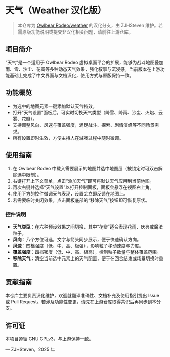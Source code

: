 # 天气（Weather 汉化版）

> 本仓库为 [Owlbear Rodeo/weather](https://github.com/owlbear-rodeo/weather) 的汉化分支，由 ZJHSteven 维护。若需原版功能说明或提交非汉化相关问题，请前往上游仓库。

## 项目简介

“天气”是一个适用于 Owlbear Rodeo 虚拟桌面平台的扩展，能够为战斗地图叠加雨、雪、沙尘、花瓣等多种动态天气效果，强化叙事与沉浸感。当前版本在上游功能基础上完成了中文界面与文档汉化，使用方式与原版保持一致。

## 功能概览
- 为选中的地图元素一键添加默认天气特效。
- 打开“天气设置”面板后，可实时切换天气类型（降雪、降雨、沙尘、火焰、云雾、花瓣）。
- 支持调整风向、风速与覆盖强度，满足战斗、探索、剧情演绎等不同场景需求。
- 所有设置即时生效，方便主持人在游戏过程中随时微调。

## 使用指南
1. 在 Owlbear Rodeo 中载入需要展示的地图并选中地图层（被锁定时可双击解除选中限制）。
2. 右键打开上下文菜单，点击“添加天气”即可将默认天气应用到当前地图。
3. 再次右键并选择“天气设置”以打开控制面板，面板会悬浮在视图右上角。
4. 使用下方的控件微调天气表现，设置会立即反馈在地图上。
5. 若需要临时关闭效果，点击面板底部的“移除天气”按钮即可恢复原状。

### 控件说明
- **天气类型**：在六种预设效果之间切换，其中“花瓣”适合表现花雨、庆典或魔法粒子。
- **风向**：八个方位可选，文字与箭头同步展示，便于快速确认方向。
- **风速**：四档强度（低、中、高、极强），影响粒子移动速度与力度。
- **覆盖强度**：四档密度（低、中、高、极高），控制粒子数量与整体覆盖范围。
- **移除天气**：清空当前选中元素上的天气配置，便于在回合结束或场景切换时重置。

## 贡献指南
本仓库主要负责汉化维护，欢迎就翻译准确性、文档补充及使用指引提出 Issue 或 Pull Request。若涉及功能性变更，请先在上游仓库取得共识后再同步到本分支。

## 许可证
本项目遵循 GNU GPLv3，与上游保持一致。

— ZJHSteven，2025 年
